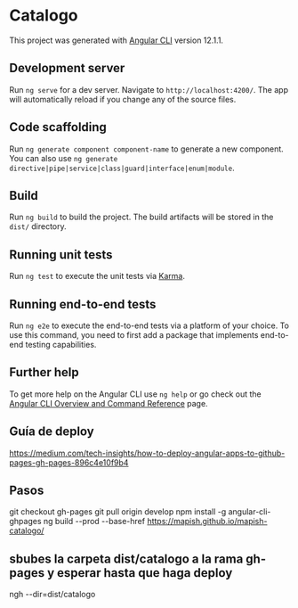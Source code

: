 # Catalogo

This project was generated with [Angular CLI](https://github.com/angular/angular-cli) version 12.1.1.

## Development server

Run `ng serve` for a dev server. Navigate to `http://localhost:4200/`. The app will automatically reload if you change any of the source files.

## Code scaffolding

Run `ng generate component component-name` to generate a new component. You can also use `ng generate directive|pipe|service|class|guard|interface|enum|module`.

## Build

Run `ng build` to build the project. The build artifacts will be stored in the `dist/` directory.

## Running unit tests

Run `ng test` to execute the unit tests via [Karma](https://karma-runner.github.io).

## Running end-to-end tests

Run `ng e2e` to execute the end-to-end tests via a platform of your choice. To use this command, you need to first add a package that implements end-to-end testing capabilities.

## Further help

To get more help on the Angular CLI use `ng help` or go check out the [Angular CLI Overview and Command Reference](https://angular.io/cli) page.

## Guía de deploy

https://medium.com/tech-insights/how-to-deploy-angular-apps-to-github-pages-gh-pages-896c4e10f9b4

## Pasos
git checkout gh-pages
git pull origin develop
npm install -g angular-cli-ghpages
ng build --prod --base-href https://mapish.github.io/mapish-catalogo/
## sbubes la carpeta dist/catalogo a la rama gh-pages y esperar hasta que haga deploy
ngh --dir=dist/catalogo